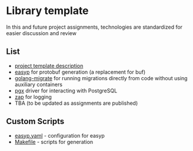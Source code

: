 # Library template

In this and future project assignments, technologies are standardized for easier discussion and review

## List

* [project template description](https://github.com/evrone/go-clean-template)
* [easyp](https://easyp.tech/)  for protobuf generation (a replacement for buf)
* [golang-migrate](https://github.com/golang-migrate/migrate) for running migrations directly from code without using auxiliary containers
* [pgx](https://github.com/jackc/pgx) driver for interacting with PostgreSQL
* [zap](https://github.com/uber-go/zap) for logging
* TBA (to be updated as assignments are published)

## Custom Scripts
* [easyp.yaml](./easyp.yaml) - configuration for easyp
* [Makefile](./Makefile) - scripts for generation
